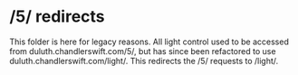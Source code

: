 # /5/ redirects

This folder is here for legacy reasons. All light control used to be accessed
from duluth.chandlerswift.com/5/, but has since been refactored to use
duluth.chandlerswift.com/light/. This redirects the /5/ requests to /light/.


